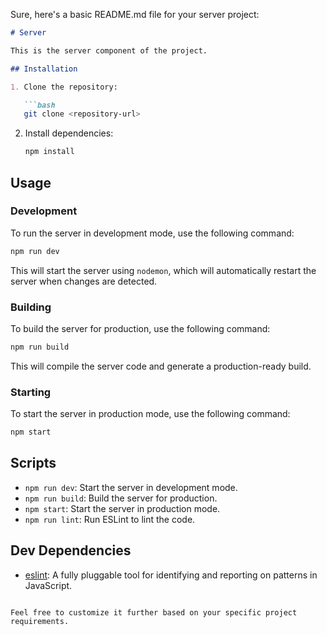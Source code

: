 Sure, here's a basic README.md file for your server project:

```markdown
# Server

This is the server component of the project.

## Installation

1. Clone the repository:

   ```bash
   git clone <repository-url>
   ```

2. Install dependencies:

   ```bash
   npm install
   ```

## Usage

### Development

To run the server in development mode, use the following command:

```bash
npm run dev
```

This will start the server using `nodemon`, which will automatically restart the server when changes are detected.

### Building

To build the server for production, use the following command:

```bash
npm run build
```

This will compile the server code and generate a production-ready build.

### Starting

To start the server in production mode, use the following command:

```bash
npm start
```

## Scripts

- `npm run dev`: Start the server in development mode.
- `npm run build`: Build the server for production.
- `npm start`: Start the server in production mode.
- `npm run lint`: Run ESLint to lint the code.



## Dev Dependencies

- [eslint](https://www.npmjs.com/package/eslint): A fully pluggable tool for identifying and reporting on patterns in JavaScript.
```

Feel free to customize it further based on your specific project requirements.